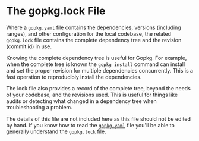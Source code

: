 # The gopkg.lock File

Where a [`gopkg.yaml`](gopkg.yaml.md) file contains the dependencies, versions (including ranges), and other configuration for the local codebase, the related `gopkg.lock` file contains the complete dependency tree and the revision (commit id) in use.

Knowing the complete dependency tree is useful for Gopkg. For example, when the complete tree is known the `gopkg install` command can install and set the proper revision for multiple dependencies concurrently. This is a fast operation to reproducibly install the dependencies.

The lock file also provides a record of the complete tree, beyond the needs of your codebase, and the revisions used. This is useful for things like audits or detecting what changed in a dependency tree when troubleshooting a problem.

The details of this file are not included here as this file should not be edited by hand. If you know how to read the [`gopkg.yaml`](gopkg.yaml.md) file you'll be able to generally understand the `gopkg.lock` file.

